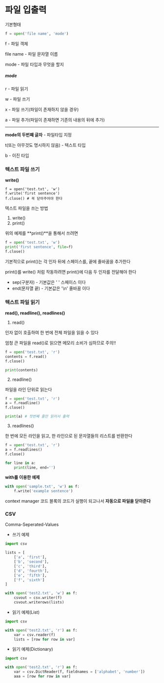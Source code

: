 # 파일 입출력

기본형태 

~~~python
f = open('file name', 'mode')
~~~

f -  파일 객체

file name - 파일 문자열 이름

mode - 파일 타입과 무엇을 할지

##### mode

r - 파일 읽기

w - 파일 쓰기

x - 파일 쓰기(파일이 존재하지 않을 경우)

a - 파일 추가(파일이 존재하면 기존의 내용의 뒤에 추가)

-----------------------

**mode의 두번째 글자** - 파일타입 지정

t(또는 아무것도 명시하지 않음) - 텍스트 타입

b - 이진 타입



### 텍스트 파일 쓰기

**write()**

~~~shell
f = open('test.txt', 'w')
f.write('first sentence')
f.close() # 꼭 닫아주어야 한다
~~~

텍스트 파일을 쓰는 방법 

1. write()
2. print()

위의 예제를 **print()**을 통해서 쓰려면

~~~python
f = open('test.txt', 'w')
print('first sentence', file=f)
f.close()
~~~

기본적으로 print()는 각 인자 뒤에 스페이스를, 끝에 줄바꿈을 추가한다

print()를 write() 처럼 작동하려면 print()에 다음 두 인자를 전달해야 한다

* sep(구분자) - 기본값은 ' ' 스페이스 이다
* end(문자열 끝) - 기본값은 '\n' 줄바꿈 이다



### 텍스트 파일 읽기

**read(), readline(), readlines()**

1. read()

인자 없이 호출하여 한 번에 전체 파일을 읽을 수 있다

엄청 큰 파일을 read()로 읽으면 메모리 소비가 심하므로 주의!!

~~~python
f = open('test.txt', 'r')
contents = f.read()
f.close()

print(contents)
~~~

2. readline()

파일을 라인 단위로 읽는다

~~~python
f = open('test.txt', 'r')
a = f.readline()
f.close()

print(a) # 첫번째 줄만 읽어서 출력
~~~

3. readlines()

한 번에 모든 라인을 읽고, 한 라인으로 된 문자열들의 리스트를 반환한다

~~~python
f = open('test.txt', 'r')
a = f.readlines()
f.close()

for line in a:
    print(line, end='')
~~~

**with를 이용한 예제**

~~~python
with open('sample.txt', 'w') as f:
    f.write('example sentence')
~~~

context manager 코드 블록의 코드가 실행이 되고나서 **자동으로 파일을 닫아준다**





### CSV

Comma-Seperated-Values

* 쓰기 예제

~~~python
import csv

lists = [
    ['a', 'first'],
    ['b', 'second'],
    ['c', 'third'],
    ['d', 'fourth'],
    ['e', 'fifth'],
    ['f', 'sixth']
]

with open('test2.txt', 'w') as f:
    csvout = csv.writer(f)
	csvout.writerows(lists)
~~~

* 읽기 예제(List)

~~~python
import csv

with open('test2.txt', 'r') as f:
    var = csv.reader(f)
    lists = [row for row in var]
~~~

* 읽기 예제(Dictionary)

~~~python
import csv

with open('test2.txt', 'r') as f:
    var = csv.DictReader(f, fieldnames = ['alphabet', 'number'])
    aaa = [row for row in var]
~~~

